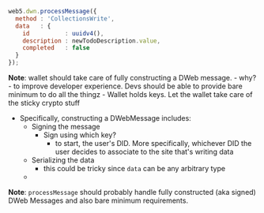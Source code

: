 ```javascript
web5.dwn.processMessage({
  method : 'CollectionsWrite',
  data   : {
    id          : uuidv4(),
    description : newTodoDescription.value,
    completed   : false
  }
});
```

**Note**: wallet should take care of fully constructing a DWeb message.
    - why?
      - to improve developer experience. Devs should be able to provide bare minimum to do all the thingz
      - Wallet holds keys. Let the wallet take care of the sticky crypto stuff
  - Specifically, constructing a DWebMessage includes:
    - Signing the message
      - Sign using which key?
        - to start, the user's DID. More specifically, whichever DID the user decides to associate to the site that's writing data
    - Serializing the data
      - this could be tricky since `data` can be any arbitrary type
    - 

**Note**: `processMessage` should probably handle fully constructed (aka signed) DWeb Messages and also bare minimum requirements.